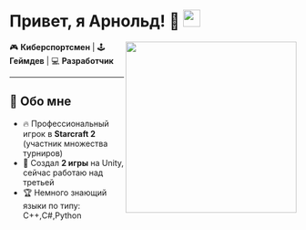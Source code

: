 # Привет, я Арнольд! 👋 <img src="https://media.giphy.com/media/hvRJCLFzcasrR4ia7z/giphy.gif" width="30px">

<img align="right" src="https://images.steamusercontent.com/ugc/786288150323232209/0AA39B06D4604FA7062B0C1B58DB468CC5D8EDEC/?imw=5000&imh=5000&ima=fit&impolicy=Letterbox&imcolor=%23000000&letterbox=false" width="300">

🎮 **Киберспортсмен** | 🕹 **Геймдев** | 💻 **Разработчик**

---

## 🚀 Обо мне

- 🔥 Профессиональный игрок в **Starcraft 2** (участник множества турниров)
- 🎯 Создал **2 игры** на Unity, сейчас работаю над третьей
- 🏆 Немного знающий языки по типу: C++,С#,Python
